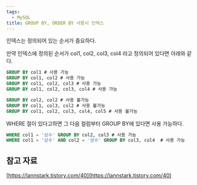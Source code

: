 ```yaml
---
tags:
  - MySQL
title: GROUP BY, ORDER BY 사용시 인덱스
---
```


인덱스는 정의되어 있는 순서가 중요하다.

만약 인덱스에 정의된 순서가 col1, col2, col3, col4 라고 정의되어 있다면 아래와 같다.

```sql
GROUP BY col1 # 사용 가능
GROUP BY col1, col2 # 사용 가능
GROUP BY col1, col2, col3 # 사용 가능
GROUP BY col1, col2, col3, col4 # 사용 가능

GROUP BY col2, col2 # 사용 불가능
GROUP BY col1, col3, col2 # 사용 불가능
GROUP BY col1, col2, col3, col4, col5 # 사용 불가능
```

WHERE 절이 있다고하면 그 다음 컬럼부터 GROUP BY에 있다면 사용 가능하다.

```sql
WHERE col1 = '상수' GROUP BY col2, col3 # 사용 가능
WHERE col1 = '상수' AND col2 = '상수' GROUP BY col3, col4  # 사용 가능
```

## 참고 자료

[https://lannstark.tistory.com/40](https://lannstark.tistory.com/40)
